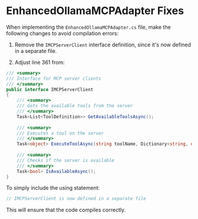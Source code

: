 # EnhancedOllamaMCPAdapter Fixes

When implementing the `EnhancedOllamaMCPAdapter.cs` file, make the following changes to avoid compilation errors:

1. Remove the `IMCPServerClient` interface definition, since it's now defined in a separate file.

2. Adjust line 361 from:
```csharp
/// <summary>
/// Interface for MCP server clients
/// </summary>
public interface IMCPServerClient
{
    /// <summary>
    /// Gets the available tools from the server
    /// </summary>
    Task<List<ToolDefinition>> GetAvailableToolsAsync();
    
    /// <summary>
    /// Executes a tool on the server
    /// </summary>
    Task<object> ExecuteToolAsync(string toolName, Dictionary<string, object> parameters);
    
    /// <summary>
    /// Checks if the server is available
    /// </summary>
    Task<bool> IsAvailableAsync();
}
```

To simply include the using statement:
```csharp
// IMCPServerClient is now defined in a separate file
```

This will ensure that the code compiles correctly.
